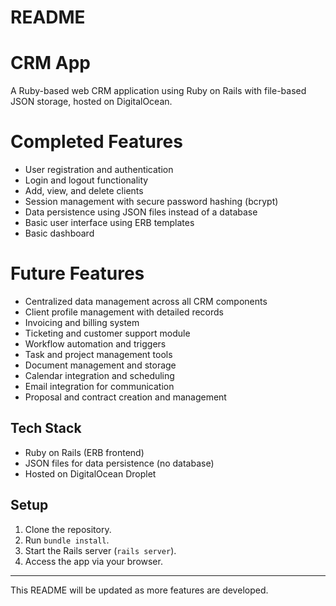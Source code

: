 # README

# CRM App

A Ruby-based web CRM application using Ruby on Rails with file-based JSON storage, hosted on DigitalOcean.

# Completed Features

- User registration and authentication
- Login and logout functionality
- Add, view, and delete clients
- Session management with secure password hashing (bcrypt)
- Data persistence using JSON files instead of a database
- Basic user interface using ERB templates
- Basic dashboard
  
# Future Features

- Centralized data management across all CRM components
- Client profile management with detailed records
- Invoicing and billing system
- Ticketing and customer support module
- Workflow automation and triggers
- Task and project management tools
- Document management and storage
- Calendar integration and scheduling
- Email integration for communication
- Proposal and contract creation and management


## Tech Stack

- Ruby on Rails (ERB frontend)
- JSON files for data persistence (no database)
- Hosted on DigitalOcean Droplet

## Setup

1. Clone the repository.
2. Run `bundle install`.
3. Start the Rails server (`rails server`).
4. Access the app via your browser.

---

This README will be updated as more features are developed.
